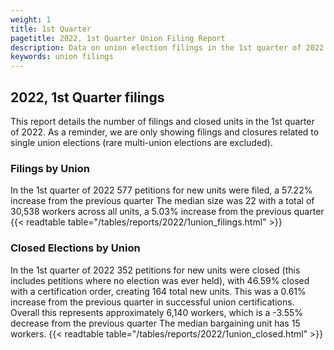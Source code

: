 ```yaml
---
weight: 1
title: 1st Quarter
pagetitle: 2022, 1st Quarter Union Filing Report
description: Data on union election filings in the 1st quarter of 2022
keywords: union filings
---
```


## 2022, 1st Quarter filings

This report details the number of filings and closed units in the 1st quarter of 2022. As a reminder, we are only showing filings and closures related to single union elections (rare multi-union elections are excluded).

### Filings by Union
In the 1st quarter of 2022 577 petitions for new units were filed, a 57.22% increase from the previous quarter The median size was 22 with a total of 30,538 workers across all units, a 5.03% increase from the previous quarter
{{< readtable table="/tables/reports/2022/1union_filings.html" >}}

### Closed Elections by Union
In the 1st quarter of 2022 352 petitions for new units were closed (this includes petitions where no election was ever held), with 46.59% closed with a certification order, creating 164 total new units. This was a 0.61% increase from the previous quarter in successful union certifications. Overall this represents approximately 6,140 workers, which is a -3.55% decrease from the previous quarter The median bargaining unit has 15 workers.
{{< readtable table="/tables/reports/2022/1union_closed.html" >}}
